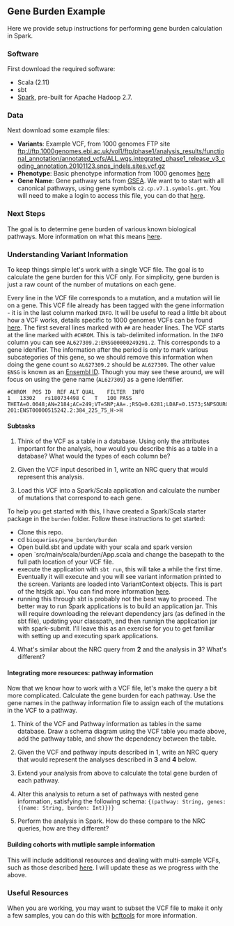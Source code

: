 ## Gene Burden Example

Here we provide setup instructions for performing gene burden calculation in Spark. 

### Software

First download the required software:
* Scala (2.11)
* sbt
* [Spark](https://spark.apache.org/downloads.html), pre-built for Apache Hadoop 2.7.

### Data

Next download some example files:
* **Variants**: Example VCF, from 1000 genomes FTP site ftp://ftp.1000genomes.ebi.ac.uk/vol1/ftp/phase1/analysis_results/functional_annotation/annotated_vcfs/ALL.wgs.integrated_phase1_release_v3_coding_annotation.20101123.snps_indels.sites.vcf.gz
* **Phenotype**: Basic phenotype information from 1000 genomes [here](https://www.internationalgenome.org/faq/can-i-get-phenotype-gender-and-family-relationship-information-samples/)
* **Gene Name**: Gene pathway sets from [GSEA](https://www.gsea-msigdb.org/gsea/downloads.jsp). We want to to start with all canonical pathways, using gene symbols `c2.cp.v7.1.symbols.gmt`. You will need to make a login to access this file, you can do that [here](https://www.gsea-msigdb.org/gsea/register.jsp).

### Next Steps

The goal is to determine gene burden of various known biological pathways. More information on what this means [here](https://www.ncbi.nlm.nih.gov/pmc/articles/PMC3378813/). 

### Understanding Variant Information

To keep things simple let's work with a single VCF file. The goal is to calculate the gene burden 
for this VCF only. For simplicity, gene burden is just a raw count of the number of mutations 
on each gene.
  
Every line in the VCF file corresponds to a mutation, and a mutation will lie on a gene. 
This VCF file already has been tagged with the gene information - it is in the last column marked 
`INFO`. It will be useful to read a little bit about how a VCF works, details specific to 1000 genomes VCFs 
can be found [here](https://www.internationalgenome.org/wiki/Analysis/vcf4.0/). The first several lines 
marked with `##` are header lines. The VCF starts at the line marked with `#CHROM`. This is tab-delimited 
information. In the `INFO` column you can see `AL627309.2:ENSG00000249291.2`. This corresponds to a gene 
idenifier. The information after the period is only to mark various subcategories of this gene, so 
we should remove this information when doing the gene count so `AL627309.2` should be `AL627309`. 
The other value `ENSG` is known as an [Ensembl ID](http://www.ensembl.org/Homo_sapiens/Gene/Summary?db=core;g=ENSG00000010404;r=X:149476988-149521096). Though you may see these around, we will focus on using the gene name (`AL627309`) as a gene identifier.
```
#CHROM	POS	ID	REF	ALT	QUAL	FILTER	INFO
1	13302	rs180734498	C	T	100	PASS	THETA=0.0048;AN=2184;AC=249;VT=SNP;AA=.;RSQ=0.6281;LDAF=0.1573;SNPSOURCE=LOWCOV;AVGPOST=0.8895;ERATE=0.0058;AF=0.11;ASN_AF=0.02;AMR_AF=0.08;AFR_AF=0.21;EUR_AF=0.14;VA=1:AL627309.2:ENSG00000249291.2:+:synonymous:1/1:AL627309.2-201:ENST00000515242.2:384_225_75_H->H
```
#### Subtasks

1. Think of the VCF as a table in a database. Using only the attributes important for the analysis, 
how would you describe this as a table in a database? What would the types of each column be?

2. Given the VCF input described in 1, write an NRC query that would represent this analysis.

3. Load this VCF into a Spark/Scala application and calculate the number of mutations that correspond to each gene. 

To help you get started with this, I have created a Spark/Scala starter package in the `burden` folder. Follow these instructions 
to get started:
* Clone this repo. 
* cd `bioqueries/gene_burden/burden`
* Open build.sbt and update with your scala and spark version  
* open `src/main/scala/burden/App.scala and change the basepath to the full path location of your VCF file.
* execute the application with `sbt run`, this will take a while the first time. Eventually it will execute and 
you will see variant information printed to the screen. Variants are loaded into VariantContext objects. This is 
part of the htsjdk api. You can find more information [here](https://samtools.github.io/htsjdk/javadoc/htsjdk/htsjdk/variant/variantcontext/VariantContext.html).
* running this through sbt is probably not the best way to proceed. The better way to run Spark applications is to build an application jar. This will require downloading the relevant dependency jars (as defined in the sbt file), updating your classpath, and then runnign the application jar with spark-submit. I'll leave this as an exercise for you to get familiar with setting up and executing spark applications.

4. What's similar about the NRC query from **2** and the analysis in **3**? What's different? 

#### Integrating more resources: pathway information

Now that we know how to work with a VCF file, let's make the query a bit more complicated. 
Calculate the gene burden for each pathway. Use the gene names in the pathway information file to 
assign each of the mutations in the VCF to a pathway.

1. Think of the VCF and Pathway information as tables in the same database. Draw a schema diagram 
using the VCF table you made above, add the pathway table, and show the dependency between the table.

2. Given the VCF and pathway inputs described in 1, write an NRC query that would represent the analyses 
described in **3** and **4** below.

3. Extend your analysis from above to calculate the total gene burden of each pathway. 

4. Alter this analysis to return a set of pathways with nested gene information, satisfying the following 
schema: `{(pathway: String, genes: {(name: String, burden: Int)})}`

5. Perform the analysis in Spark. How do these compare to the NRC queries, how are they different?

#### Building cohorts with mutliple sample information

This will include additional resources and dealing with multi-sample VCFs, such as those described [here](ftp://ftp.1000genomes.ebi.ac.uk/vol1/ftp/release/20130502/). I will update these as we progress with the above.

### Useful Resources

When you are working, you may want to subset the VCF file to make it only a few samples, 
you can do this with [bcftools](https://bioinformatics.stackexchange.com/questions/3477/how-to-subset-samples-from-a-vcf-file) for more information.

